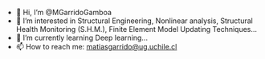 - 👋 Hi, I’m @MGarridoGamboa
- 👀 I’m interested in Structural Engineering, Nonlinear analysis, Structural Health Monitoring (S.H.M.), Finite Element Model Updating Techniques...
- 🌱 I’m currently learning Deep learning...
- 📫 How to reach me: matiasgarrido@ug.uchile.cl

<!---
MGarridoGamboa/MGarridoGamboa is a ✨ special ✨ repository because its `README.md` (this file) appears on your GitHub profile.
You can click the Preview link to take a look at your changes.
--->
